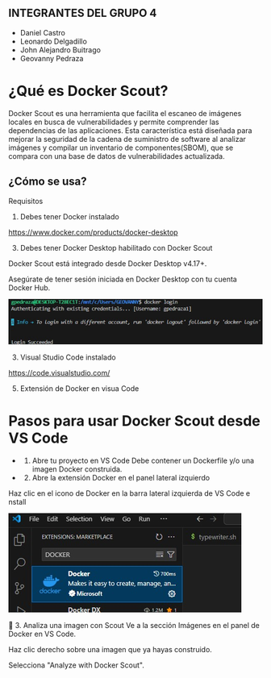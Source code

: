 ## INTEGRANTES DEL GRUPO 4
- Daniel Castro
- Leonardo Delgadillo
- John Alejandro Buitrago
- Geovanny Pedraza
  
# ¿Qué es Docker Scout?

Docker Scout es una herramienta que facilita el escaneo de imágenes locales en busca de vulnerabilidades y permite comprender las dependencias de las aplicaciones. Esta característica está diseñada para mejorar la seguridad de la cadena de suministro de software al analizar imágenes y compilar un inventario de componentes(SBOM), que se compara con una base de datos de vulnerabilidades actualizada.

## ¿Cómo se usa?

Requisitos

1. Debes tener Docker instalado
   
https://www.docker.com/products/docker-desktop

3. Debes tener Docker Desktop habilitado con Docker Scout

Docker Scout está integrado desde Docker Desktop v4.17+.

Asegúrate de tener sesión iniciada en Docker Desktop con tu cuenta Docker Hub.


![image](https://github.com/jaiderospina/DevSecOps2025/blob/main/DOCKER/RETOS/RETO_2_SCOUT/GRUPO%204./LOGIN_DOCKER.jpg?raw=true)

3. Visual Studio Code instalado
   
https://code.visualstudio.com/

5. Extensión de Docker en visua Code

# Pasos para usar Docker Scout desde VS Code

- 1. Abre tu proyecto en VS Code
Debe contener un Dockerfile y/o una imagen Docker construida.

- 2. Abre la extensión Docker en el panel lateral izquierdo

Haz clic en el icono de Docker en la barra lateral izquierda de VS Code e nstall

![image](https://github.com/jaiderospina/DevSecOps2025/blob/main/DOCKER/RETOS/RETO_2_SCOUT/GRUPO%204./EXTENSION_DOCKER_VS_CODE.jpg?raw=true)

🔹 3. Analiza una imagen con Scout
Ve a la sección Imágenes en el panel de Docker en VS Code.

Haz clic derecho sobre una imagen que ya hayas construido.

Selecciona "Analyze with Docker Scout".




